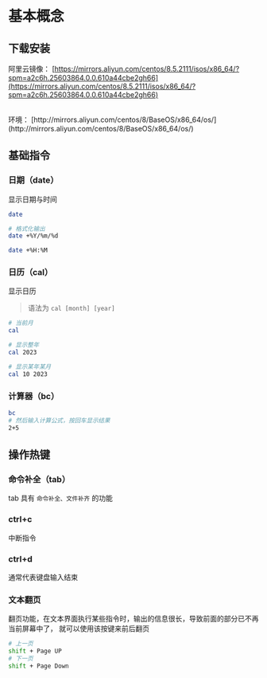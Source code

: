 # 基本概念

## 下载安装

阿里云镜像：
[https://mirrors.aliyun.com/centos/8.5.2111/isos/x86_64/?spm=a2c6h.25603864.0.0.610a44cbe2gh66](https://mirrors.aliyun.com/centos/8.5.2111/isos/x86_64/?spm=a2c6h.25603864.0.0.610a44cbe2gh66)

<br />
环境：
[http://mirrors.aliyun.com/centos/8/BaseOS/x86_64/os/](http://mirrors.aliyun.com/centos/8/BaseOS/x86_64/os/)

## 基础指令

### 日期（date）
显示日期与时间
```sh
date

# 格式化输出
date +%Y/%m/%d

date +%H:%M
```

### 日历（cal）
显示日历
>语法为 `cal [month] [year]`

```sh
# 当前月
cal

# 显示整年
cal 2023

# 显示某年某月
cal 10 2023
```

### 计算器（bc）
```sh
bc
# 然后输入计算公式，按回车显示结果
2+5
```

## 操作热键

### 命令补全（tab）
tab 具有 `命令补全、文件补齐` 的功能

### ctrl+c
中断指令

### ctrl+d
通常代表键盘输入结束

### 文本翻页
翻页功能，在文本界面执行某些指令时，输出的信息很长，导致前面的部分已不再当前屏幕中了， 就可以使用该按键来前后翻页
```sh
# 上一页
shift + Page UP
# 下一页
shift + Page Down
```
